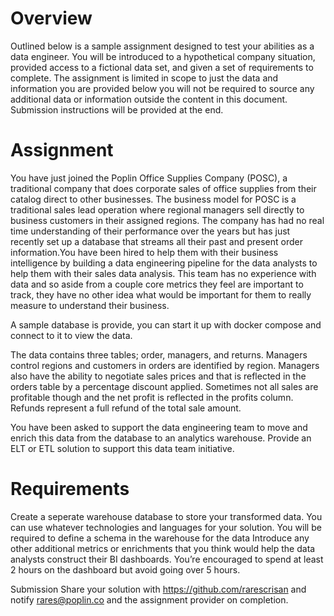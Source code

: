 # Overview

Outlined below is a sample assignment designed to test your abilities as a data engineer. You will be introduced to a hypothetical company situation, provided access to a fictional data set, and given a set of requirements to complete. The assignment is limited in scope to just the data and information you are provided below you will not be required to source any additional data or information outside the content in this document. Submission instructions will be provided at the end.

# Assignment

You have just joined the Poplin Office Supplies Company (POSC), a traditional company that does corporate sales of office supplies from their catalog direct to other businesses. The business model for POSC is a traditional sales lead operation where regional managers sell directly to business customers in their assigned regions. The company has had no real time understanding of their performance over the years but has just recently set up a database that streams all their past and present order information.You have been hired to help them with their business intelligence by building a data engineering pipeline for the data analysts to help them with their sales data analysis. This team has no experience with data and so aside from a couple core metrics they feel are important to track, they have no other idea what would be important for them to really measure to understand their business. 

A sample database is provide, you can start it up with docker compose and connect to it to view the data.

The data contains three tables; order, managers, and returns. Managers control regions and customers in orders are identified by region. Managers also have the ability to negotiate sales prices and that is reflected in the orders table by a percentage discount applied. Sometimes not all sales are profitable though and the net profit is reflected in the profits column. Refunds represent a full refund of the total sale amount.

You have been asked to support the data engineering team to move and enrich this data from the database to an analytics warehouse.  Provide an ELT or ETL solution to support this data team initiative.

# Requirements

Create a seperate warehouse database to store your transformed data.
You can use whatever technologies and languages for your solution.
You will be required to define a schema in the warehouse for the data
Introduce any other additional metrics or enrichments that you think would help the data analysts construct their BI dashboards.
You’re encouraged to spend at least 2 hours on the dashboard but avoid going over 5 hours.


Submission
Share your solution with https://github.com/rarescrisan and notify rares@poplin.co and the assignment provider on completion.





